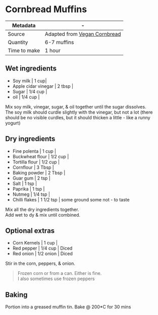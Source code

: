 # Cornbread Muffins

Metadata| -
---|---
Source | Adapted from [Vegan Cornbread](https://lovingitvegan.com/vegan-cornbread/)
Quantity | 6-7 muffins
Time to make | 1 hour

## Wet ingredients
- Soy milk | 1 cup|
- Apple cidar vinegar | 2 tbsp |
- Sugar | 1/4 cup |
- oil | 1/4 cup |

Mix soy milk, vinegar, sugar, & oil together until the sugar dissolves. \
The soy milk should curdle slightly with the vinegar, but not a lot (there should be no visible curdles, but it should thicken a little - like a runny yogurt)

## Dry ingredients
- Fine polenta | 1 cup |
- Buckwheat flour | 1/2 cup |
- Tortilla flour | 1/2 cup |
- Cornflour | 3 Tbsp |
- Baking powder | 2 Tbsp |
- Guar gum | 2 tsp |
- Salt | 1 tsp |
- Paprika | 1 tsp |
- Nutmeg | 1/4 tsp |
- Chilli flakes | 1 1/2 tsp | some ground some not - to taste

Mix all the dry ingredients together. \
Add wet to dy & mix until combined. 

## Optional extras
- Corn Kernels | 1 cup |
- Red pepper | 1/4 cup | Diced
- Red onion | 1/2 onion | Diced

Stir in the corn, peppers, & onion. 

> Frozen corn or from a can. Either is fine. \
> I also sometimes use frozen peppers

## Baking

Portion into a greased muffin tin. 
Bake @ 200*C for 30 mins

